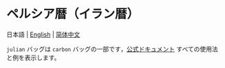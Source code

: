 # ペルシア暦（イラン暦）

日本語 | [English](README.md) | [简体中文](README.cn.md)

`julian` バッグは `carbon` バッグの一部です，[公式ドキュメント](https://carbon.go-pkg.com/ja/usage/calendar.html#persian-jalaali) すべての使用法と例を表示します。
